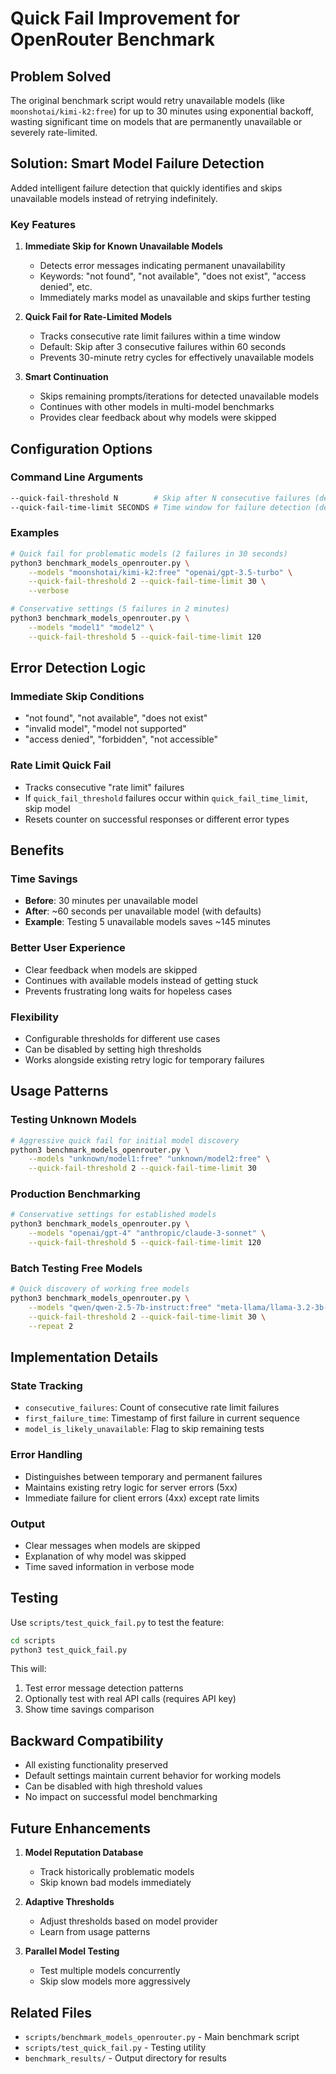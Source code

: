 # Quick Fail Improvement for OpenRouter Benchmark

## Problem Solved

The original benchmark script would retry unavailable models (like `moonshotai/kimi-k2:free`) for up to 30 minutes using exponential backoff, wasting significant time on models that are permanently unavailable or severely rate-limited.

## Solution: Smart Model Failure Detection

Added intelligent failure detection that quickly identifies and skips unavailable models instead of retrying indefinitely.

### Key Features

1. **Immediate Skip for Known Unavailable Models**
   - Detects error messages indicating permanent unavailability
   - Keywords: "not found", "not available", "does not exist", "access denied", etc.
   - Immediately marks model as unavailable and skips further testing

2. **Quick Fail for Rate-Limited Models**
   - Tracks consecutive rate limit failures within a time window
   - Default: Skip after 3 consecutive failures within 60 seconds
   - Prevents 30-minute retry cycles for effectively unavailable models

3. **Smart Continuation**
   - Skips remaining prompts/iterations for detected unavailable models
   - Continues with other models in multi-model benchmarks
   - Provides clear feedback about why models were skipped

## Configuration Options

### Command Line Arguments

```bash
--quick-fail-threshold N        # Skip after N consecutive failures (default: 3)
--quick-fail-time-limit SECONDS # Time window for failure detection (default: 60)
```

### Examples

```bash
# Quick fail for problematic models (2 failures in 30 seconds)
python3 benchmark_models_openrouter.py \
    --models "moonshotai/kimi-k2:free" "openai/gpt-3.5-turbo" \
    --quick-fail-threshold 2 --quick-fail-time-limit 30 \
    --verbose

# Conservative settings (5 failures in 2 minutes)
python3 benchmark_models_openrouter.py \
    --models "model1" "model2" \
    --quick-fail-threshold 5 --quick-fail-time-limit 120
```

## Error Detection Logic

### Immediate Skip Conditions
- "not found", "not available", "does not exist"
- "invalid model", "model not supported"
- "access denied", "forbidden", "not accessible"

### Rate Limit Quick Fail
- Tracks consecutive "rate limit" failures
- If `quick_fail_threshold` failures occur within `quick_fail_time_limit`, skip model
- Resets counter on successful responses or different error types

## Benefits

### Time Savings
- **Before**: 30 minutes per unavailable model
- **After**: ~60 seconds per unavailable model (with defaults)
- **Example**: Testing 5 unavailable models saves ~145 minutes

### Better User Experience
- Clear feedback when models are skipped
- Continues with available models instead of getting stuck
- Prevents frustrating long waits for hopeless cases

### Flexibility
- Configurable thresholds for different use cases
- Can be disabled by setting high thresholds
- Works alongside existing retry logic for temporary failures

## Usage Patterns

### Testing Unknown Models
```bash
# Aggressive quick fail for initial model discovery
python3 benchmark_models_openrouter.py \
    --models "unknown/model1:free" "unknown/model2:free" \
    --quick-fail-threshold 2 --quick-fail-time-limit 30
```

### Production Benchmarking
```bash
# Conservative settings for established models
python3 benchmark_models_openrouter.py \
    --models "openai/gpt-4" "anthropic/claude-3-sonnet" \
    --quick-fail-threshold 5 --quick-fail-time-limit 120
```

### Batch Testing Free Models
```bash
# Quick discovery of working free models
python3 benchmark_models_openrouter.py \
    --models "qwen/qwen-2.5-7b-instruct:free" "meta-llama/llama-3.2-3b-instruct:free" \
    --quick-fail-threshold 2 --quick-fail-time-limit 30 \
    --repeat 2
```

## Implementation Details

### State Tracking
- `consecutive_failures`: Count of consecutive rate limit failures
- `first_failure_time`: Timestamp of first failure in current sequence
- `model_is_likely_unavailable`: Flag to skip remaining tests

### Error Handling
- Distinguishes between temporary and permanent failures
- Maintains existing retry logic for server errors (5xx)
- Immediate failure for client errors (4xx) except rate limits

### Output
- Clear messages when models are skipped
- Explanation of why model was skipped
- Time saved information in verbose mode

## Testing

Use `scripts/test_quick_fail.py` to test the feature:

```bash
cd scripts
python3 test_quick_fail.py
```

This will:
1. Test error message detection patterns
2. Optionally test with real API calls (requires API key)
3. Show time savings comparison

## Backward Compatibility

- All existing functionality preserved
- Default settings maintain current behavior for working models
- Can be disabled with high threshold values
- No impact on successful model benchmarking

## Future Enhancements

1. **Model Reputation Database**
   - Track historically problematic models
   - Skip known bad models immediately

2. **Adaptive Thresholds**
   - Adjust thresholds based on model provider
   - Learn from usage patterns

3. **Parallel Model Testing**
   - Test multiple models concurrently
   - Skip slow models more aggressively

## Related Files

- `scripts/benchmark_models_openrouter.py` - Main benchmark script
- `scripts/test_quick_fail.py` - Testing utility
- `benchmark_results/` - Output directory for results